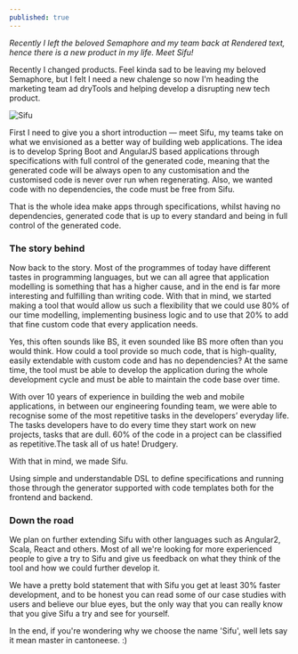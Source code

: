 ```yaml
---
published: true
---
```

_Recently I left the beloved Semaphore and my team back at Rendered text, hence there is a new product in my life. Meet Sifu!_

Recently I changed products. Feel kinda sad to be leaving my beloved Semaphore, but I felt I need a new chalenge so now I'm heading the marketing team ad dryTools and helping develop a disrupting new tech product. 

![Sifu](https://codesifu.com/images/mascot/sifu-peace.png)

First I need to give you a short introduction — meet Sifu, my teams take on what we envisioned as a better way of building web applications. The idea is to develop Spring Boot and AngularJS based applications through specifications with full control of the generated code, meaning that the generated code will be always open to any customisation and the customised code is never over run when regenerating. Also, we wanted code with no dependencies, the code must be free from Sifu. 


That is the whole idea make apps through specifications, whilst having no dependencies, generated code that is up to every standard and being in full control of the generated code.

### The story behind

Now back to the story. Most of the programmes of today have different tastes in programming languages, but we can all agree that application modelling is something that has a higher cause, and in the end is far more interesting and fulfilling than writing code. With that in mind, we started making a tool that would allow us such a flexibility that we could use 80% of our time modelling, implementing business logic and to use that 20% to add that fine custom code that every application needs.

Yes, this often sounds like BS, it even sounded like BS more often than you would think. How could a tool provide so much code, that is high-quality, easily extendable with custom code and has no dependencies? At the same time, the tool must be able to develop the application during the whole development cycle and must be able to maintain the code base over time.

With over 10 years of experience in building the web and mobile applications, in between our engineering founding team, we were able to recognise some of the most repetitive tasks in the developers’ everyday life. The tasks developers have to do every time they start work on new projects, tasks that are dull. 60% of the code in a project can be classified as repetitive.The task all of us hate! Drudgery.

With that in mind, we made Sifu. 

Using simple and understandable DSL to define specifications and running those through the generator supported with code templates both for the frontend and backend. 

### Down the road

We plan on further extending Sifu with other languages such as Angular2, Scala, React and others. Most of all we're looking for more experienced people to give a try to Sifu and give us feedback on what they think of the tool and how we could further develop it.

We have a pretty bold statement that with Sifu you get at least 30% faster development, and to be honest you can read some of our case studies with users and believe our blue eyes, but the only way that you can really know that you give Sifu a try and see for yourself.  

In the end, if you're wondering why we choose the name 'Sifu', well lets say it mean master in cantoneese. :)

